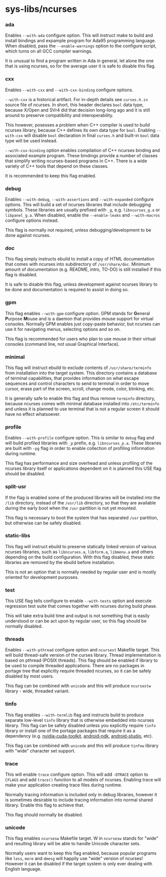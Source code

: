 # sys-libs/ncurses

### ada
Enables `--with-ada` configure option. This will instruct make to build and install bindings and expample program for Ada95 programming language. When disabled, pass the `--enable-warnings` option to the configure script, which turns on all GCC compiler warnings.

It is unusual to find a program written in Ada in general, let alone the one that is using ncurses, so for the average user it is safe to disable this flag.

### cxx
Enables `--with-cxx` and `--with-cxx-binding` configure options.

`--with-cxx` is a historical artifact. For in-depth details see `curses.h.in` source file of ncurses. In short, this header declares `bool` data type, because X/Open and SVr4 did that decision long-long ago and it is still around to preserve compatibility and interoperability.

This however, posesses a problem when C++ compiler is used to build ncurses library, because C++ defines its own data type for `bool`. Enabling `--with-cxx` will disable `bool` declaration in final `curses.h` and built-in `bool` data type will be used instead.

`--with-cxx-binding` option enables compilation of C++ ncurses binding and associated example program. These bindings provide a number of classes that simplify writing ncurses-based programs in C++. There is a wide variety of C++ tools that depend on these classes.

It is recommended to keep this flag enabled.

### debug
Enables `--with-debug`, `--with-assertions` and `--with-expanded` configure options. This will build a set of ncurses libraries that include debugging symbols. These libraries are usually prefixed with `_g`, e.g. `libncurses_g.a` or `libpanel_g.a`. When disabled, enable the `--enable-leaks` and `--with-macros` configure options instead.

This flag is normally not required, unless debugging/development to be done against ncurses.

### doc
This flag simply instructs ebuild to install a copy of HTML documentation that comes with ncurses into subdirectory of `/usr/share/doc`. Minimum amount of documentation (e.g. README, intro, TO-DO) is still installed if this flag is disabled.

It is safe to disable this flag, unless development against ncurses library to be done and documentation is required to assist in doing so.

### gpm
This flag enables `--with-gpm` configure option. GPM stands for **G**eneral **P**urpose **M**ouse and is a daemon that provides mouse support for virtual consoles. Normally GPM enables just copy-paste behavior, but ncurses can use it for navigating menus, selecting options and so on.

This flag is recommended for users who plan to use mouse in their virtual consoles (command line, not usual Graphical Interface).

### minimal
This flag will instruct ebuild to exclude contents of `/usr/share/terminfo` from installation into the target system. This directory contains a database of terminal capabilities, that provides information on what escape sequences and control characters to send to terminal in order to move cursor, erase part of the screen, scroll, change mode, color, blinking, etc.

It is generally safe to enable this flag and thus remove `terminfo` directory, because ncurses comes with minimal database installed into `/etc/terminfo` and unless it is planned to use terminal that is not a regular screen it should have no effect whatsoever.

### profile
Enables `--with-profile` configure option. This is similar to `debug` flag and will build profiled libraries with `_p` prefix, e.g. `libncurses_p.a`. These libraries are built with `-pg` flag in order to enable collection of profiling information during runtime.

This flag has performance and size overhead and unless profiling of the ncurses library itself or applications dependent on it is planned this USE flag should be disabled.

### split-usr
If the flag is enabled some of the produced libraries will be installed into the `/lib` directory, instead of the `/usr/lib` directory, so that they are available during the early boot when the `/usr` partition is not yet mounted.

This flag is necessary to boot the system that has separated `/usr` partition, but otherwise can be safely disabled.

### static-libs
This flag will instruct ebuild to preserve statically linked version of various ncurses libraries, such as `libncurses.a`, `libform.a`, `libmenu.a` and others depending on the build configuration. With this flag disabled, these static libraries are removed by the ebuild before installation.

This is not an option that is normally needed by regular user and is mostly oriented for development purposes.

### test
This USE flag tells configure to enable `--with-tests` option and execute regression test suite that comes together with ncurses during build phase.

This will take extra build time and output is not something that is easily understood or can be act upon by regular user, so this flag should be normally disabled.

### threads
Enables `--with-pthread` configure option and `ncursest` Makefile target. This will build thread-safe version of the curses library. Thread implementation is based on pthread (POSIX threads). This flag should be enabled if library to be used to compile threaded applications. There are no packages in portage tree that explicitly require threaded ncurses, so it can be safely disabled by most users.

This flag can be combined with `unicode` and this will produce `ncursestw` library - wide, threaded variant.

### tinfo
This flag enables `--with-termlib` flag and instructs build to produce separate low-level `tinfo` library that is otherwise embedded into ncurses library. This flag can be safely disabled unless you explicitly require `tinfo` library or install one of the portage packages that require it as a dependency (e.g. [nvidia-cuda-toolkit](../dev-util/nvidia-cuda-toolkit), [android-ndk](../dev-util/android-ndk), [android-studio](../dev-util/android-studio), etc).

This flag can be combined with `unicode` and this will produce `tinfow` library with "wide" character set support.

### trace
This will enable `trace` configure option. This will add `-DTRACE` option to `CFLAGS` and add `trace()` function to all models of ncurses. Enabling trace will make your application creating trace files during runtime.

Normally tracing information is included only in debug libraries, however it is sometimes desirable to include tracing information into normal shared library. Enable this flag to achieve that.

This flag should normally be disabled.

### unicode
This flag enables `ncursesw` Makefile target. W in `ncursesw` stands for "wide" and resulting library will be able to handle Unicode character sets.

Normally users want to keep this flag enabled, because popular programs like `less`, `more` and `dmesg` will happily use "wide" version of ncurses! However it can be disabled if the target system is only ever dealing with English language.
